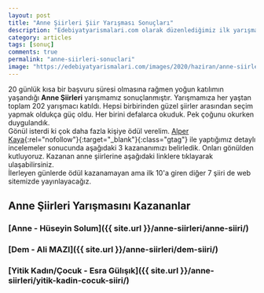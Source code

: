 ```yaml
---
layout: post
title: "Anne Şiirleri Şiir Yarışması Sonuçları"
description: "Edebiyatyarismalari.com olarak düzenlediğimiz ilk yarışma Anne Şiirleri şiir yarışması sonuçlanmıştır."
category: articles
tags: [sonuç]
comments: true
permalink: "anne-siirleri-sonuclari"
image: "https://edebiyatyarismalari.com/images/2020/haziran/anne-siirleri-yarismasi-sonuclari.jpg"
---
```


20 günlük kısa bir başvuru süresi olmasına rağmen yoğun katılımın yaşandığı **Anne Şiirleri** yarışmamız sonuçlanmıştır. Yarışmamıza her yaştan toplam 202 yarışmacı katıldı. Hepsi birbirinden güzel şiirler arasından seçim yapmak oldukça güç oldu. Her birini defalarca okuduk. Pek çoğunu okurken duygulandık.  
Gönül isterdi ki çok daha fazla kişiye ödül verelim. [Alper Kaya](http://www.alperkaya.org/?ref=edebiyatyarismalari.com){:rel="nofollow"}{:target="_blank"}{:class="gtag"} ile yaptığımız detaylı incelemeler sonucunda aşağıdaki 3 kazananımızı belirledik. Onları gönülden kutluyoruz. Kazanan anne şiirlerine aşağıdaki linklere tıklayarak ulaşabilirsiniz.  
İlerleyen günlerde ödül kazanamayan ama ilk 10'a giren diğer 7 şiiri de web sitemizde yayınlayacağız.

## Anne Şiirleri Yarışmasını Kazananlar
### [Anne - Hüseyin Solum]({{ site.url }}/anne-siirleri/anne-siiri/)
### [Dem - Ali MAZI]({{ site.url }}/anne-siirleri/dem-siiri/)
### [Yitik Kadın/Çocuk - Esra Gülışık]({{ site.url }}/anne-siirleri/yitik-kadin-cocuk-siiri/)